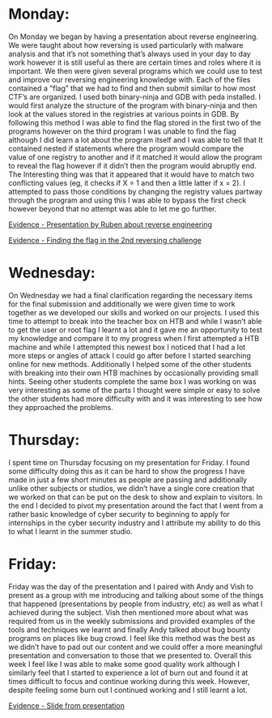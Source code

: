 # Monday:
On Monday we began by having a presentation about reverse engineering. We were taught about how reversing is used particularly with malware analysis and that it’s not something that’s always used in your day to day work however it is still useful as there are certain times and roles where it is important. We then were given several programs which we could use to test and improve our reversing engineering knowledge with. Each of the files contained a “flag” that we had to find and then submit similar to how most CTF’s are organized. I used both binary-ninja and GDB with peda installed. I would first analyze the structure of the program with binary-ninja and then look at the values stored in the registries at various points in GDB. By following this method I was able to find the flag stored in the first two of the programs however on the third program I was unable to find the flag although I did learn a lot about the program itself and I was able to tell that It contained nested if statements where the program would compare the value of one registry to another and if it matched it would allow the program to reveal the flag however if it didn’t then the program would abruptly end. The Interesting thing was that it appeared that it would have to match two conflicting values (eg, it checks if X = 1 and then a little latter if x = 2). I attempted to pass those conditions by changing the registry values partway through the program and using this I was able to bypass the first check however beyond that no attempt was able to let me go further. 


[Evidence - Presentation by Ruben about reverse engineering ](./w4-Ruben.jpg)

[Evidence - Finding the flag in the 2nd reversing challenge](./w4-reverse.png)

# Wednesday:
On Wednesday we had a final clarification regarding the necessary items for the final submission and additionally we were given time to work together as we developed our skills and worked on our projects. I used this time to attempt to break into the teacher box on HTB and while I wasn’t able to get the user or root flag I learnt a lot and it gave me an opportunity to test my knowledge and compare it to my progress when I first attempted a HTB machine and while I attempted this newest box I noticed that I had a lot more steps or angles of attack I could go after before I started searching online for new methods. Additionally I helped some of the other students with breaking into their own HTB machines by occasionally providing small hints. Seeing other students complete the same box I was working on was very interesting as some of the parts I thought were simple or easy to solve the other students had more difficulty with and it was interesting to see how they approached the problems. 

# Thursday:
I spent time on Thursday focusing on my presentation for Friday. I found some difficulty doing this as it can be hard to show the progress I have made in just a few short minutes as people are passing and additionally unlike other subjects or studios, we didn’t have a single core creation that we worked on that can be put on the desk to show and explain to visitors. In the end I decided to pivot my presentation around the fact that I went from a rather basic knowledge of cyber security to beginning to apply for internships in the cyber security industry and I attribute my ability to do this to what I learnt in the summer studio. 

# Friday:
Friday was the day of the presentation and I paired with Andy and Vish to present as a group with me introducing and talking about some of the things that happened (presentations by people from industry, etc) as well as what I achieved during the subject. Vish then mentioned more about what was required from us in the weekly submissions and provided examples of the tools and techniques we learnt and finally Andy talked about bug bounty programs on places like bug crowd. I feel like this method was the best as we didn’t have to pad out our content and we could offer a more meaningful presentation and conversation to those that we presented to. Overall this week I feel like I was able to make some good quality work although I similarly feel that I started to experience a lot of burn out and found it at times difficult to focus and continue working during this week. However, despite feeling some burn out I continued working and I still learnt a lot.

[Evidence - Slide from presentation](./W4-Friday.PNG)
